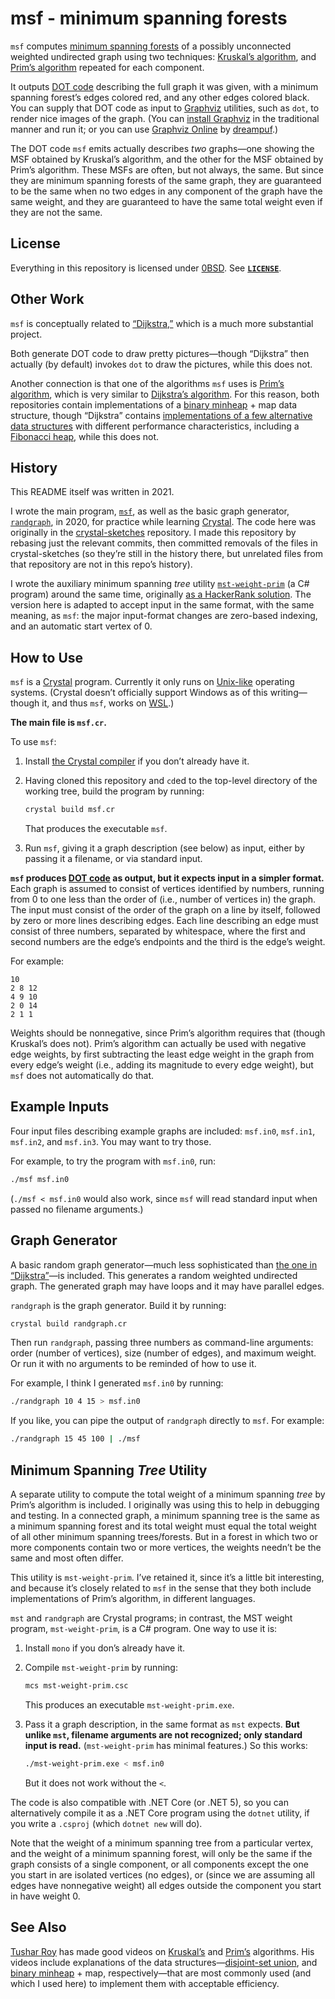 <!--
    Copyright (C) 2021 Eliah Kagan <degeneracypressure@gmail.com>

    Permission to use, copy, modify, and/or distribute this software for any
    purpose with or without fee is hereby granted.

    THE SOFTWARE IS PROVIDED "AS IS" AND THE AUTHOR DISCLAIMS ALL WARRANTIES WITH
    REGARD TO THIS SOFTWARE INCLUDING ALL IMPLIED WARRANTIES OF MERCHANTABILITY
    AND FITNESS. IN NO EVENT SHALL THE AUTHOR BE LIABLE FOR ANY SPECIAL, DIRECT,
    INDIRECT, OR CONSEQUENTIAL DAMAGES OR ANY DAMAGES WHATSOEVER RESULTING FROM
    LOSS OF USE, DATA OR PROFITS, WHETHER IN AN ACTION OF CONTRACT, NEGLIGENCE OR
    OTHER TORTIOUS ACTION, ARISING OUT OF OR IN CONNECTION WITH THE USE OR
    PERFORMANCE OF THIS SOFTWARE.
-->

# msf - minimum spanning forests

`msf` computes [minimum spanning
forests](https://en.wikipedia.org/wiki/Minimum_spanning_tree) of a possibly
unconnected weighted undirected graph using two techniques: [Kruskal&rsquo;s
algorithm](https://en.wikipedia.org/wiki/Kruskal%27s_algorithm), and
[Prim&rsquo;s algorithm](https://en.wikipedia.org/wiki/Prim%27s_algorithm)
repeated for each component.

It outputs [DOT code](https://graphviz.org/doc/info/lang.html) describing the
full graph it was given, with a minimum spanning forest&rsquo;s edges colored
red, and any other edges colored black. You can supply that DOT code as input
to [Graphviz](https://graphviz.org/) utilities, such as `dot`, to render nice
images of the graph. (You can [install
Graphviz](https://graphviz.org/download/) in the traditional manner and run it;
or you can use [Graphviz Online](https://dreampuf.github.io/GraphvizOnline) by
[dreampuf](https://github.com/dreampuf/GraphvizOnline).)

The DOT code `msf` emits actually describes *two* graphs&mdash;one showing the
MSF obtained by Kruskal&rsquo;s algorithm, and the other for the MSF obtained
by Prim&rsquo;s algorithm. These MSFs are often, but not always, the same. But
since they are minimum spanning forests of the same graph, they are guaranteed
to be the same when no two edges in any component of the graph have the same
weight, and they are guaranteed to have the same total weight even if they are
not the same.

## License

Everything in this repository is licensed under
[0BSD](https://spdx.org/licenses/0BSD.html). See [**`LICENSE`**](LICENSE).

## Other Work

`msf` is conceptually related to
[&ldquo;Dijkstra,&rdquo;](https://github.com/EliahKagan/Dijkstra) which is a
much more substantial project.

Both generate DOT code to draw pretty pictures&mdash;though
&ldquo;Dijkstra&rdquo; then actually (by default) invokes `dot` to draw the
pictures, while this does not.

Another connection is that one of the algorithms `msf` uses is [Prim&rsquo;s
algorithm](https://en.wikipedia.org/wiki/Prim%27s_algorithm), which is very
similar to [Dijkstra&rsquo;s
algorithm](https://en.wikipedia.org/wiki/Dijkstra%27s_algorithm). For this
reason, both repositories contain implementations of a [binary
minheap](https://en.wikipedia.org/wiki/Binary_heap) + map data structure,
though &ldquo;Dijkstra&rdquo; contains [implementations of a few alternative
data
structures](https://github.com/EliahKagan/Dijkstra#choose-your-priority-queue-data-structures)
with different performance characteristics, including a [Fibonacci
heap](https://en.wikipedia.org/wiki/Fibonacci_heap), while this does not.

## History

This README itself was written in 2021.

I wrote the main program, [`msf`](#how-to-use), as well as the basic graph
generator, [`randgraph`](#graph-generator), in 2020, for practice while
learning [Crystal](https://crystal-lang.org/). The code here was originally in
the [crystal-sketches](https://github.com/EliahKagan/crystal-sketches)
repository. I made this repository by rebasing just the relevant commits, then
committed removals of the files in crystal-sketches (so they&rsquo;re still in
the history there, but unrelated files from that repository are not in this
repo&rsquo;s history).

I wrote the auxiliary minimum spanning *tree* utility
[`mst-weight-prim`](#minimum-spanning-tree-utility) (a C# program) around the
same time, originally [as a HackerRank
solution](https://github.com/EliahKagan/practice/blob/main/hackerrank/algorithms/graph-theory/primsmstsub/primsmstsub.cs).
The version here is adapted to accept input in the same format, with the same
meaning, as `msf`: the major input-format changes are zero-based indexing, and
an automatic start vertex of 0.

## How to Use

`msf` is a [Crystal](https://crystal-lang.org/) program. Currently it only runs
on [Unix-like](https://en.wikipedia.org/wiki/Unix-like) operating systems.
(Crystal doesn&rsquo;t officially support Windows as of this
writing&mdash;though it, and thus `msf`, works on
[WSL](https://docs.microsoft.com/en-us/windows/wsl/).)

**The main file is `msf.cr`.**

To use `msf`:

1. Install [the Crystal compiler](https://crystal-lang.org/install/) if you
   don&rsquo;t already have it.

2. Having cloned this repository and `cd`ed to the top-level directory of the
   working tree, build the program by running:

   ```bash
   crystal build msf.cr
   ```

   That produces the executable `msf`.

3. Run `msf`, giving it a graph description (see below) as input, either by
   passing it a filename, or via standard input.

**`msf` produces [DOT code](https://graphviz.org/doc/info/lang.html) as output,
but it expects input in a simpler format.** Each graph is assumed to consist of
vertices identified by numbers, running from 0 to one less than the order of
(i.e., number of vertices in) the graph. The input must consist of the order of
the graph on a line by itself, followed by zero or more lines describing edges.
Each line describing an edge must consist of three numbers, separated by
whitespace, where the first and second numbers are the edge&rsquo;s endpoints
and the third is the edge&rsquo;s weight.

For example:

```text
10
2 8 12
4 9 10
2 0 14
2 1 1
```

Weights should be nonnegative, since Prim&rsquo;s algorithm requires that
(though Kruskal&rsquo;s does not). Prim&rsquo;s algorithm can actually be used
with negative edge weights, by first subtracting the least edge weight in the
graph from every edge&rsquo;s weight (i.e., adding its magnitude to every edge
weight), but `msf` does not automatically do that.

## Example Inputs

Four input files describing example graphs are included: `msf.in0`, `msf.in1`,
`msf.in2`, and `msf.in3`. You may want to try those.

For example, to try the program with `msf.in0`, run:

```bash
./msf msf.in0
```

(`./msf < msf.in0` would also work, since `msf` will read standard input when
passed no filename arguments.)

## Graph Generator

A basic random graph generator&mdash;much less sophisticated than [the one in
&ldquo;Dijkstra&rdquo;](https://github.com/EliahKagan/Dijkstra#specify-the-graph)&mdash;is
included. This generates a random weighted undirected graph. The generated
graph may have loops and it may have parallel edges.

`randgraph` is the graph generator. Build it by running:

```bash
crystal build randgraph.cr
```

Then run `randgraph`, passing three numbers as command-line arguments: order
(number of vertices), size (number of edges), and maximum weight. Or run it
with no arguments to be reminded of how to use it.

For example, I think I generated `msf.in0` by running:

```bash
./randgraph 10 4 15 > msf.in0
```

If you like, you can pipe the output of `randgraph` directly to `msf`. For
example:

```bash
./randgraph 15 45 100 | ./msf
```

## Minimum Spanning *Tree* Utility

A separate utility to compute the total weight of a minimum spanning *tree* by
Prim&rsquo;s algorithm is included. I originally was using this to help in
debugging and testing. In a connected graph, a minimum spanning tree is the
same as a minimum spanning forest and its total weight must equal the total
weight of all other minimum spanning trees/forests. But in a forest in which
two or more components contain two or more vertices, the weights needn&rsquo;t
be the same and most often differ.

This utility is `mst-weight-prim`. I&rsquo;ve retained it, since it&rsquo;s a
little bit interesting, and because it&rsquo;s closely related to `msf` in the
sense that they both include implementations of Prim&rsquo;s algorithm, in
different languages.

`mst` and `randgraph` are Crystal programs; in contrast, the MST weight
program, `mst-weight-prim`, is a C# program. One way to use it is:

1. Install `mono` if you don&rsquo;s already have it.

2. Compile `mst-weight-prim` by running:

   ```bash
   mcs mst-weight-prim.csc
   ```

   This produces an executable `mst-weight-prim.exe`.

3. Pass it a graph description, in the same format as `mst` expects. **But
   unlike `mst`, filename arguments are not recognized; only standard input is
   read.** (`mst-weight-prim` has minimal features.) So this works:

   ```bash
   ./mst-weight-prim.exe < msf.in0
   ```

   But it does not work without the `<`.

The code is also compatible with .NET Core (or .NET 5), so you can
alternatively compile it as a .NET Core program using the `dotnet` utility, if
you write a `.csproj` (which `dotnet new` will do).

Note that the weight of a minimum spanning tree from a particular vertex, and
the weight of a minimum spanning forest, will only be the same if the graph
consists of a single component, or all components except the one you start in
are isolated vertices (no edges), or (since we are assuming all edges have
nonnegative weight) all edges outside the component you start in have weight 0.

## See Also

[Tushar Roy](https://www.youtube.com/channel/UCZLJf_R2sWyUtXSKiKlyvAw) has made
good videos on [Kruskal&rsquo;s](https://www.youtube.com/watch?v=fAuF0EuZVCk)
and [Prim&rsquo;s](https://www.youtube.com/watch?v=oP2-8ysT3QQ) algorithms. His
videos include explanations of the data structures&mdash;[disjoint-set
union](https://en.wikipedia.org/wiki/Disjoint-set_data_structure), and [binary
minheap](https://en.wikipedia.org/wiki/Binary_heap) + map,
respectively&mdash;that are most commonly used (and which I used here) to
implement them with acceptable efficiency.
